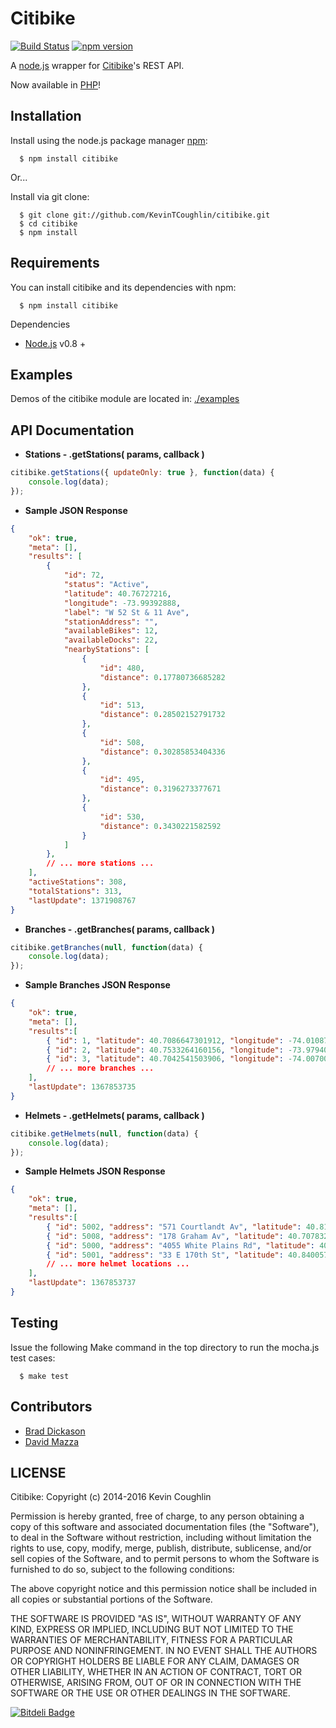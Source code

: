 # Citibike 

  [![Build Status](https://img.shields.io/travis/KevinTCoughlin/citibike.svg?style=flat-square)](https://travis-ci.org/KevinTCoughlin/citibike)
  [![npm version](https://img.shields.io/npm/v/citibike.svg?style=flat-square)](https://www.npmjs.com/package/citibike)
  
  A [node.js](http://nodejs.org/) wrapper for [Citibike](http://citibikenyc.com/)'s REST API.
  
  Now available in [PHP](https://github.com/KevinTCoughlin/citibike.php)!

## Installation

  Install using the node.js package manager [npm](http://npmjs.org/):

      $ npm install citibike
      
  Or...

  Install via git clone:

      $ git clone git://github.com/KevinTCoughlin/citibike.git
      $ cd citibike
      $ npm install

## Requirements

  You can install citibike and its dependencies with npm: 
    
      $ npm install citibike
  
  Dependencies
  
  * [Node.js](http://nodejs.org/) v0.8 +

## Examples

  Demos of the citibike module are located in: [./examples](https://github.com/KevinTCoughlin/citibike/tree/master/examples)
  
## API Documentation

  * **Stations - .getStations( params, callback )**
```js
citibike.getStations({ updateOnly: true }, function(data) {
    console.log(data);
});
```
  * **Sample JSON Response**
```json
{
    "ok": true,
    "meta": [],
    "results": [
        {
            "id": 72,
            "status": "Active",
            "latitude": 40.76727216,
            "longitude": -73.99392888,
            "label": "W 52 St & 11 Ave",
            "stationAddress": "",
            "availableBikes": 12,
            "availableDocks": 22,
            "nearbyStations": [
                {
                    "id": 480,
                    "distance": 0.17780736685282
                },
                {
                    "id": 513,
                    "distance": 0.28502152791732
                },
                {
                    "id": 508,
                    "distance": 0.30285853404336
                },
                {
                    "id": 495,
                    "distance": 0.3196273377671
                },
                {
                    "id": 530,
                    "distance": 0.3430221582592
                }
            ]
        },
        // ... more stations ...
    ],
    "activeStations": 308,
    "totalStations": 313,
    "lastUpdate": 1371908767
}
```
  * **Branches - .getBranches( params, callback )**
```js
citibike.getBranches(null, function(data) {
    console.log(data);
});
```   
  * **Sample Branches JSON Response**
```json
{
    "ok": true,
    "meta": [],
    "results":[
        { "id": 1, "latitude": 40.7086647301912, "longitude": -74.0108752995729, "label": "120 Broadway" },
        { "id": 2, "latitude": 40.7533264160156, "longitude": -73.9794006347656, "label": "330 Madison Ave" },
        { "id": 3, "latitude": 40.7042541503906, "longitude": -74.0070037841797, "label": "111 Wall St" },
        // ... more branches ...
    ],
    "lastUpdate": 1367853735
}
``` 
  * **Helmets - .getHelmets( params, callback )**
```js
citibike.getHelmets(null, function(data) {
    console.log(data);
});
```
  * **Sample Helmets JSON Response**
```json
{
    "ok": true,
    "meta": [],
    "results":[
        { "id": 5002, "address": "571 Courtlandt Av", "latitude": 40.8170769363642, "longitude": -73.9193703979254, "label": "Neighborhood Cycle, Inc." },
        { "id": 5008, "address": "178 Graham Av", "latitude": 40.7078323364258, "longitude": -73.9429473876953, "label": "Graham Bicycle Discount Center" },
        { "id": 5000, "address": "4055 White Plains Rd", "latitude": 40.8901315927505, "longitude": -73.8593445718288, "label": "Arrow Cycle, Inc" },
        { "id": 5001, "address": "33 E 170th St", "latitude": 40.8400574326515, "longitude": -73.9171025902033, "label": "Crosstown Bicycles" },
        // ... more helmet locations ...
    ],
    "lastUpdate": 1367853737
}
```
## Testing

  Issue the following Make command in the top directory to run the mocha.js test cases:
  
      $ make test

## Contributors

  * [Brad Dickason](https://github.com/bdickason)
  * [David Mazza](http://www.davidmazza.com/)

## LICENSE

  Citibike: Copyright (c) 2014-2016 Kevin Coughlin
  
  Permission is hereby granted, free of charge, to any person obtaining
  a copy of this software and associated documentation files (the
  "Software"), to deal in the Software without restriction, including
  without limitation the rights to use, copy, modify, merge, publish,
  distribute, sublicense, and/or sell copies of the Software, and to
  permit persons to whom the Software is furnished to do so, subject to
  the following conditions:
  
  The above copyright notice and this permission notice shall be
  included in all copies or substantial portions of the Software.
  
  THE SOFTWARE IS PROVIDED "AS IS", WITHOUT WARRANTY OF ANY KIND,
  EXPRESS OR IMPLIED, INCLUDING BUT NOT LIMITED TO THE WARRANTIES OF
  MERCHANTABILITY, FITNESS FOR A PARTICULAR PURPOSE AND
  NONINFRINGEMENT. IN NO EVENT SHALL THE AUTHORS OR COPYRIGHT HOLDERS BE
  LIABLE FOR ANY CLAIM, DAMAGES OR OTHER LIABILITY, WHETHER IN AN ACTION
  OF CONTRACT, TORT OR OTHERWISE, ARISING FROM, OUT OF OR IN CONNECTION
  WITH THE SOFTWARE OR THE USE OR OTHER DEALINGS IN THE SOFTWARE.

[![Bitdeli Badge](https://d2weczhvl823v0.cloudfront.net/KevinTCoughlin/citibike/trend.png)](https://bitdeli.com/free "Bitdeli Badge")
